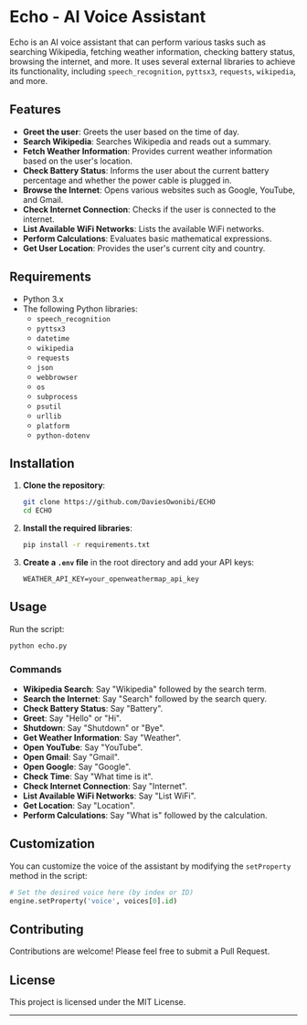 # Echo - AI Voice Assistant

Echo is an AI voice assistant that can perform various tasks such as searching Wikipedia, fetching weather information, checking battery status, browsing the internet, and more. It uses several external libraries to achieve its functionality, including `speech_recognition`, `pyttsx3`, `requests`, `wikipedia`, and more.

## Features

- **Greet the user**: Greets the user based on the time of day.
- **Search Wikipedia**: Searches Wikipedia and reads out a summary.
- **Fetch Weather Information**: Provides current weather information based on the user's location.
- **Check Battery Status**: Informs the user about the current battery percentage and whether the power cable is plugged in.
- **Browse the Internet**: Opens various websites such as Google, YouTube, and Gmail.
- **Check Internet Connection**: Checks if the user is connected to the internet.
- **List Available WiFi Networks**: Lists the available WiFi networks.
- **Perform Calculations**: Evaluates basic mathematical expressions.
- **Get User Location**: Provides the user's current city and country.

## Requirements

- Python 3.x
- The following Python libraries:
  - `speech_recognition`
  - `pyttsx3`
  - `datetime`
  - `wikipedia`
  - `requests`
  - `json`
  - `webbrowser`
  - `os`
  - `subprocess`
  - `psutil`
  - `urllib`
  - `platform`
  - `python-dotenv`

## Installation

1. **Clone the repository**:

   ```sh
   git clone https://github.com/DaviesOwonibi/ECHO
   cd ECHO
   ```

2. **Install the required libraries**:

   ```sh
   pip install -r requirements.txt
   ```

3. **Create a `.env` file** in the root directory and add your API keys:

   ```
   WEATHER_API_KEY=your_openweathermap_api_key
   ```

## Usage

Run the script:

```sh
python echo.py
```

### Commands

- **Wikipedia Search**: Say "Wikipedia" followed by the search term.
- **Search the Internet**: Say "Search" followed by the search query.
- **Check Battery Status**: Say "Battery".
- **Greet**: Say "Hello" or "Hi".
- **Shutdown**: Say "Shutdown" or "Bye".
- **Get Weather Information**: Say "Weather".
- **Open YouTube**: Say "YouTube".
- **Open Gmail**: Say "Gmail".
- **Open Google**: Say "Google".
- **Check Time**: Say "What time is it".
- **Check Internet Connection**: Say "Internet".
- **List Available WiFi Networks**: Say "List WiFi".
- **Get Location**: Say "Location".
- **Perform Calculations**: Say "What is" followed by the calculation.

## Customization

You can customize the voice of the assistant by modifying the `setProperty` method in the script:

```python
# Set the desired voice here (by index or ID)
engine.setProperty('voice', voices[0].id)
```

## Contributing

Contributions are welcome! Please feel free to submit a Pull Request.

## License

This project is licensed under the MIT License.

---